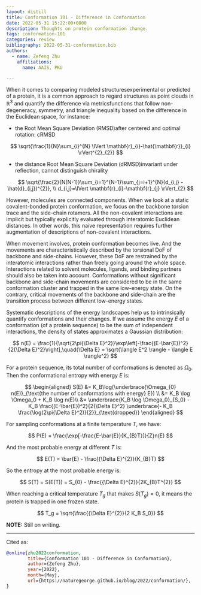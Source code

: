 ```yaml
---
layout: distill
title: Conformation 101 - Difference in Conformation
date: 2022-05-31 15:22:00+0800
description: Thoughts on protein conformation change.
tags: conformation-101
categories: review
bibliography: 2022-05-31-conformation.bib
authors:
  - name: Zefeng Zhu
    affiliations:
      name: AAIS, PKU

---
```


When it comes to comparing modeled structures<d-footnote>experimental or predicted</d-footnote> of a protein, it is a common approach to regard structures as point clouds in $\mathbb{R}^{3}$ and quantify the difference via metrics<d-footnote>functions that follow non-degeneracy, symmetry, and triangle inequality</d-footnote> based on the difference in the Euclidean space, for instance:

* the Root Mean Square Deviation (RMSD)<d-footnote>after centered and optimal rotation: cRMSD</d-footnote>

$$
\sqrt{\frac{1}{N}\sum_{i}^{N} \lVert \mathbf{r}_{i}-\hat{\mathbf{r}}_{i} \rVert^{2}_{2}}
$$

* the distance Root Mean Square Deviation (dRMSD)<d-footnote>invariant under reflection, cannot distinguish chirality</d-footnote>

$$
\sqrt{\frac{2}{N(N-1)}\sum_{i=1}^{N-1}\sum_{j=i+1}^{N}(d_{i,j} - \hat{d}_{i,j})^{2}}, \\
d_{i,j}=\lVert \mathbf{r}_{i}-\mathbf{r}_{j} \rVert_{2}
$$

However, molecules are connected components. When we look at a static covalent-bonded protein conformation, we focus on the backbone torsion trace and the side-chain rotamers. All the non-covalent interactions are implicit but typically explicitly evaluated through interatomic Euclidean distances. <d-footnote>In other words, this naive representation requires further augmentation of descriptions of non-covalent interactions.</d-footnote>

When movement involves, protein conformation becomes live. And the movements are characteristically described by the torsional DoF of backbone and side-chains. However, these DoF are restrained by the interatomic interactions rather than freely going around the whole space. Interactions related to solvent molecules, ligands, and binding partners should also be taken into account. Conformations without significant backbone and side-chain movements are considered to be in the same conformation cluster and trapped in the same low-energy state. On the contrary, critical movements of the backbone and side-chain are the transition process between different low-energy states.

Systematic descriptions of the energy landscapes help us to intrinsically quantify conformations and their changes. If we assume the energy $E$ of a conformation (of a protein sequence) to be the sum of independent interactions, the density of states approximates a Gaussian distribution<d-cite key="PhysRevLett-122-018103"></d-cite>:

$$
n(E) = \frac{1}{\sqrt{2\pi{\Delta E}^2}}\exp\left[-\frac{(E-\bar{E})^2}{2{\Delta E}^2}\right],\quad{\Delta E} = \sqrt{\langle E^2 \rangle - \langle E \rangle^2}
$$

For a protein sequence, its total number of conformations is denoted as $\Omega_0$. Then the conformational entropy with energy $E$ is:

$$
\begin{aligned}
S(E) &= K_B\log(\underbrace{\Omega_{0} n(E)}_{\text{the number of conformations with energy} E}) \\
&= K_B \log \Omega_0 + K_B \log n(E)\\
&= \underbrace{K_B \log \Omega_0}_{S_0} - K_B \frac{(E-\bar{E})^2}{2{\Delta E}^2} \underbrace{- K_B \frac{\log(2\pi{\Delta E}^2)}{2}}_{\text{dropped}}
\end{aligned}
$$

For sampling conformations at a finite temperature $T$, we have:

$$
P(E) = \frac{\exp[-\frac{E-\bar{E}}{K_{B}T}]}{Z}n(E)
$$

And the most probable energy at different $T$ is:

$$
E(T) = \bar{E} - \frac{{\Delta E}^{2}}{K_{B}T}
$$

So the entropy at the most probable energy is:

$$
S(T) = S(E(T)) = S_{0} - \frac{{\Delta E}^{2}}{2K_{B}T^{2}}
$$

When reaching a critical temperature $T_g$ that makes $S(T_g)=0$, it means the protein is trapped in one frozen state.

$$
T_g = \sqrt{\frac{{\Delta E}^{2}}{2 K_B S_0}}
$$

**NOTE:**
Still on writing.

***

Cited as:

```bibtex
@online{zhu2022conformation,
        title={Conformation 101 - Difference in Conformation},
        author={Zefeng Zhu},
        year={2022},
        month={May},
        url={https://naturegeorge.github.io/blog/2022/conformation/},
}
```

